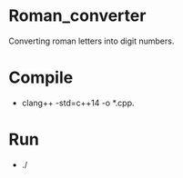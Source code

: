 # Roman_converter
Converting roman letters into digit numbers.

# Compile
* <in bash> clang++ -std=c++14 -o <file name> *.cpp.

# Run
* ./<file name>
 
  
